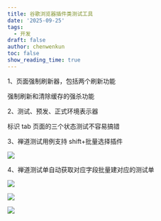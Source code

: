 ```yaml
---
title: 谷歌浏览器插件类测试工具
date: '2025-09-25'
tags:
  - 开发
draft: false
author: chenwenkun
toc: false
show_reading_time: true
---
```

1、页面强制刷新器，包括两个刷新功能

强制刷新和清除缓存的强杀功能

2、测试、预发、正式环境表示器

标识 tab 页面的三个状态测试不容易搞错

3、禅道测试用例支持 shift+批量选择插件

![](https://prod-files-secure.s3.us-west-2.amazonaws.com/c205fb54-92b2-4987-8be3-972b67d27acc/7ca8990d-2ef0-4ad6-8256-c807dbb8b3d5/image.png?X-Amz-Algorithm=AWS4-HMAC-SHA256&X-Amz-Content-Sha256=UNSIGNED-PAYLOAD&X-Amz-Credential=ASIAZI2LB466R2S3UMI7%2F20251002%2Fus-west-2%2Fs3%2Faws4_request&X-Amz-Date=20251002T121950Z&X-Amz-Expires=3600&X-Amz-Security-Token=IQoJb3JpZ2luX2VjEJP%2F%2F%2F%2F%2F%2F%2F%2F%2F%2FwEaCXVzLXdlc3QtMiJIMEYCIQCCIpPmBxlxFgdNeIuDuypW9dIltu01vAn4eVEHMceq9gIhALp32vIBtTBguvGpmfxXFIQdB1ka0VDiBDXLV8hyPWr2Kv8DCCsQABoMNjM3NDIzMTgzODA1Igx4nTUGp886n0eiqIwq3APbZKivmFqn%2B2SnjGUAo6eF4oRdtvv5DCQf3CqUsCInQRi1HNLNo%2FrLJ2HFq4YKIOi8QuXYbDZYGZOQekuPQjYt3sUcrbqiqgNz2coVZ8ukq2YmSAFlmQxJiA0ACQRggQIuGlPk49PRYs%2B0wKQIOEaXNucRYyoNWOSRiMSV5ERnZ4ykG0uxQY%2FWfjtlNzZU65DSpJJp7ANxcdxbcyW38GPKL9lpYeSm49dfUFkfdXyQMNbum46wHBD0QJtZYqYi%2ByOk39vQuu56gdeyZAky39J3N5nHvRCOJrOnYOOFQatc1ZCqHtR9P6tNn6ONq2SLPVxEPpJ5rHmzg1Lr9brnL32xnmJ%2FHqTmm6x4gmNrVD9eNtijPaZL8aQ2lB3M6IoMmCRU4mhIz1iAgf814%2FE2ygO5Ghn7w1SqSqLonVfMEJ96%2FL7Lnt5XBY1PWeb%2BTzRpHNw5zARnkh27UlbmIJv9KKiabG5p3bAVm2%2FrJ%2BNTtrsM9q9RuwsdKICJ7nYkl%2BwmNPNUsZOkiIlIWfexLgd%2BGe8%2BJ0h3EW7VHy42BJoleprZ4Mu8DVEmG5yreKnn7xNXWKkcc9uo%2BYQrdnULoGoxwICm3SYkoOtLzGhyKKbBq02iR5%2FRB8T8ALMAj5pdOjCFpfnGBjqkAf6hD7pyMGHkBE0JSOhfSUBZsE9iROEg5eOGnxerWsGS4eLCWxW3Iy6YEMYdF2Q2efJZ0ZzychpBCD3tdbVZP63qXXoYTYugg3Ok2dm0mQGz0%2FMgA4%2BVfBAdqqLwAHlTYE2tBJJbKxCqA4YVMEfpXgz8RmzF3pJt4%2F5Z1kPtuACnoetxoR2rvdsdzH18v5oE1zNGQGH5fp3LdYaYGnnhYcI22brs&X-Amz-Signature=d1f8362ae1d458978752f801baa870e87612f41c24454a6d8ea7901302c90424&X-Amz-SignedHeaders=host&x-amz-checksum-mode=ENABLED&x-id=GetObject)

4、禅道测试单自动获取对应字段批量建对应的测试单

![](https://prod-files-secure.s3.us-west-2.amazonaws.com/c205fb54-92b2-4987-8be3-972b67d27acc/1ea39b01-dd1c-4a56-bb09-4fe87447f5c7/image.png?X-Amz-Algorithm=AWS4-HMAC-SHA256&X-Amz-Content-Sha256=UNSIGNED-PAYLOAD&X-Amz-Credential=ASIAZI2LB466R2S3UMI7%2F20251002%2Fus-west-2%2Fs3%2Faws4_request&X-Amz-Date=20251002T121950Z&X-Amz-Expires=3600&X-Amz-Security-Token=IQoJb3JpZ2luX2VjEJP%2F%2F%2F%2F%2F%2F%2F%2F%2F%2FwEaCXVzLXdlc3QtMiJIMEYCIQCCIpPmBxlxFgdNeIuDuypW9dIltu01vAn4eVEHMceq9gIhALp32vIBtTBguvGpmfxXFIQdB1ka0VDiBDXLV8hyPWr2Kv8DCCsQABoMNjM3NDIzMTgzODA1Igx4nTUGp886n0eiqIwq3APbZKivmFqn%2B2SnjGUAo6eF4oRdtvv5DCQf3CqUsCInQRi1HNLNo%2FrLJ2HFq4YKIOi8QuXYbDZYGZOQekuPQjYt3sUcrbqiqgNz2coVZ8ukq2YmSAFlmQxJiA0ACQRggQIuGlPk49PRYs%2B0wKQIOEaXNucRYyoNWOSRiMSV5ERnZ4ykG0uxQY%2FWfjtlNzZU65DSpJJp7ANxcdxbcyW38GPKL9lpYeSm49dfUFkfdXyQMNbum46wHBD0QJtZYqYi%2ByOk39vQuu56gdeyZAky39J3N5nHvRCOJrOnYOOFQatc1ZCqHtR9P6tNn6ONq2SLPVxEPpJ5rHmzg1Lr9brnL32xnmJ%2FHqTmm6x4gmNrVD9eNtijPaZL8aQ2lB3M6IoMmCRU4mhIz1iAgf814%2FE2ygO5Ghn7w1SqSqLonVfMEJ96%2FL7Lnt5XBY1PWeb%2BTzRpHNw5zARnkh27UlbmIJv9KKiabG5p3bAVm2%2FrJ%2BNTtrsM9q9RuwsdKICJ7nYkl%2BwmNPNUsZOkiIlIWfexLgd%2BGe8%2BJ0h3EW7VHy42BJoleprZ4Mu8DVEmG5yreKnn7xNXWKkcc9uo%2BYQrdnULoGoxwICm3SYkoOtLzGhyKKbBq02iR5%2FRB8T8ALMAj5pdOjCFpfnGBjqkAf6hD7pyMGHkBE0JSOhfSUBZsE9iROEg5eOGnxerWsGS4eLCWxW3Iy6YEMYdF2Q2efJZ0ZzychpBCD3tdbVZP63qXXoYTYugg3Ok2dm0mQGz0%2FMgA4%2BVfBAdqqLwAHlTYE2tBJJbKxCqA4YVMEfpXgz8RmzF3pJt4%2F5Z1kPtuACnoetxoR2rvdsdzH18v5oE1zNGQGH5fp3LdYaYGnnhYcI22brs&X-Amz-Signature=b9e12ce348bfbb7aa434e5c09f484848fb9366560113b424d560e886c431a58b&X-Amz-SignedHeaders=host&x-amz-checksum-mode=ENABLED&x-id=GetObject)

![](https://prod-files-secure.s3.us-west-2.amazonaws.com/c205fb54-92b2-4987-8be3-972b67d27acc/fa727f1d-546c-42aa-9508-d8d3d1275bcd/image.png?X-Amz-Algorithm=AWS4-HMAC-SHA256&X-Amz-Content-Sha256=UNSIGNED-PAYLOAD&X-Amz-Credential=ASIAZI2LB466R2S3UMI7%2F20251002%2Fus-west-2%2Fs3%2Faws4_request&X-Amz-Date=20251002T121950Z&X-Amz-Expires=3600&X-Amz-Security-Token=IQoJb3JpZ2luX2VjEJP%2F%2F%2F%2F%2F%2F%2F%2F%2F%2FwEaCXVzLXdlc3QtMiJIMEYCIQCCIpPmBxlxFgdNeIuDuypW9dIltu01vAn4eVEHMceq9gIhALp32vIBtTBguvGpmfxXFIQdB1ka0VDiBDXLV8hyPWr2Kv8DCCsQABoMNjM3NDIzMTgzODA1Igx4nTUGp886n0eiqIwq3APbZKivmFqn%2B2SnjGUAo6eF4oRdtvv5DCQf3CqUsCInQRi1HNLNo%2FrLJ2HFq4YKIOi8QuXYbDZYGZOQekuPQjYt3sUcrbqiqgNz2coVZ8ukq2YmSAFlmQxJiA0ACQRggQIuGlPk49PRYs%2B0wKQIOEaXNucRYyoNWOSRiMSV5ERnZ4ykG0uxQY%2FWfjtlNzZU65DSpJJp7ANxcdxbcyW38GPKL9lpYeSm49dfUFkfdXyQMNbum46wHBD0QJtZYqYi%2ByOk39vQuu56gdeyZAky39J3N5nHvRCOJrOnYOOFQatc1ZCqHtR9P6tNn6ONq2SLPVxEPpJ5rHmzg1Lr9brnL32xnmJ%2FHqTmm6x4gmNrVD9eNtijPaZL8aQ2lB3M6IoMmCRU4mhIz1iAgf814%2FE2ygO5Ghn7w1SqSqLonVfMEJ96%2FL7Lnt5XBY1PWeb%2BTzRpHNw5zARnkh27UlbmIJv9KKiabG5p3bAVm2%2FrJ%2BNTtrsM9q9RuwsdKICJ7nYkl%2BwmNPNUsZOkiIlIWfexLgd%2BGe8%2BJ0h3EW7VHy42BJoleprZ4Mu8DVEmG5yreKnn7xNXWKkcc9uo%2BYQrdnULoGoxwICm3SYkoOtLzGhyKKbBq02iR5%2FRB8T8ALMAj5pdOjCFpfnGBjqkAf6hD7pyMGHkBE0JSOhfSUBZsE9iROEg5eOGnxerWsGS4eLCWxW3Iy6YEMYdF2Q2efJZ0ZzychpBCD3tdbVZP63qXXoYTYugg3Ok2dm0mQGz0%2FMgA4%2BVfBAdqqLwAHlTYE2tBJJbKxCqA4YVMEfpXgz8RmzF3pJt4%2F5Z1kPtuACnoetxoR2rvdsdzH18v5oE1zNGQGH5fp3LdYaYGnnhYcI22brs&X-Amz-Signature=1bafd04121c0f4b10300fa1bc1447672a50b6a8a588a56133ef358d82b7e9c61&X-Amz-SignedHeaders=host&x-amz-checksum-mode=ENABLED&x-id=GetObject)

![](https://prod-files-secure.s3.us-west-2.amazonaws.com/c205fb54-92b2-4987-8be3-972b67d27acc/2a374ca8-3be3-4978-8ee1-2331f1db0267/image.png?X-Amz-Algorithm=AWS4-HMAC-SHA256&X-Amz-Content-Sha256=UNSIGNED-PAYLOAD&X-Amz-Credential=ASIAZI2LB466R2S3UMI7%2F20251002%2Fus-west-2%2Fs3%2Faws4_request&X-Amz-Date=20251002T121950Z&X-Amz-Expires=3600&X-Amz-Security-Token=IQoJb3JpZ2luX2VjEJP%2F%2F%2F%2F%2F%2F%2F%2F%2F%2FwEaCXVzLXdlc3QtMiJIMEYCIQCCIpPmBxlxFgdNeIuDuypW9dIltu01vAn4eVEHMceq9gIhALp32vIBtTBguvGpmfxXFIQdB1ka0VDiBDXLV8hyPWr2Kv8DCCsQABoMNjM3NDIzMTgzODA1Igx4nTUGp886n0eiqIwq3APbZKivmFqn%2B2SnjGUAo6eF4oRdtvv5DCQf3CqUsCInQRi1HNLNo%2FrLJ2HFq4YKIOi8QuXYbDZYGZOQekuPQjYt3sUcrbqiqgNz2coVZ8ukq2YmSAFlmQxJiA0ACQRggQIuGlPk49PRYs%2B0wKQIOEaXNucRYyoNWOSRiMSV5ERnZ4ykG0uxQY%2FWfjtlNzZU65DSpJJp7ANxcdxbcyW38GPKL9lpYeSm49dfUFkfdXyQMNbum46wHBD0QJtZYqYi%2ByOk39vQuu56gdeyZAky39J3N5nHvRCOJrOnYOOFQatc1ZCqHtR9P6tNn6ONq2SLPVxEPpJ5rHmzg1Lr9brnL32xnmJ%2FHqTmm6x4gmNrVD9eNtijPaZL8aQ2lB3M6IoMmCRU4mhIz1iAgf814%2FE2ygO5Ghn7w1SqSqLonVfMEJ96%2FL7Lnt5XBY1PWeb%2BTzRpHNw5zARnkh27UlbmIJv9KKiabG5p3bAVm2%2FrJ%2BNTtrsM9q9RuwsdKICJ7nYkl%2BwmNPNUsZOkiIlIWfexLgd%2BGe8%2BJ0h3EW7VHy42BJoleprZ4Mu8DVEmG5yreKnn7xNXWKkcc9uo%2BYQrdnULoGoxwICm3SYkoOtLzGhyKKbBq02iR5%2FRB8T8ALMAj5pdOjCFpfnGBjqkAf6hD7pyMGHkBE0JSOhfSUBZsE9iROEg5eOGnxerWsGS4eLCWxW3Iy6YEMYdF2Q2efJZ0ZzychpBCD3tdbVZP63qXXoYTYugg3Ok2dm0mQGz0%2FMgA4%2BVfBAdqqLwAHlTYE2tBJJbKxCqA4YVMEfpXgz8RmzF3pJt4%2F5Z1kPtuACnoetxoR2rvdsdzH18v5oE1zNGQGH5fp3LdYaYGnnhYcI22brs&X-Amz-Signature=33dac32bc2ddb774afea535f0f4a04f7a78865dc58a03254891c9bd8e744482f&X-Amz-SignedHeaders=host&x-amz-checksum-mode=ENABLED&x-id=GetObject)
